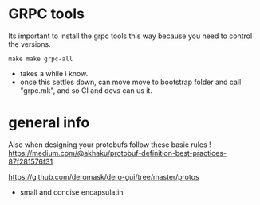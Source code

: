 # GRPC tools


Its important to install the grpc tools this way because you need to control the versions.

```make make grpc-all```

- takes a while i know.
- once this settles down, can move move to bootstrap folder and call "grpc.mk", and so CI and devs can us it.


# general info

Also when designing your protobufs follow these basic rules !
https://medium.com/@akhaku/protobuf-definition-best-practices-87f281576f31

https://github.com/deromask/dero-gui/tree/master/protos
- small and concise encapsulatin
